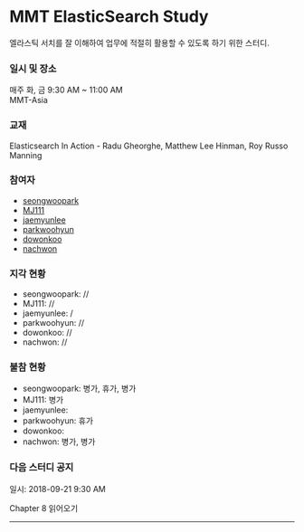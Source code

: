# MMT ElasticSearch Study

엘라스틱 서치를 잘 이해하여 업무에 적절히 활용할 수 있도록 하기 위한 스터디.

### 일시 및 장소
매주 화, 금 9:30 AM ~ 11:00 AM  
MMT-Asia

### 교재
Elasticsearch In Action - Radu Gheorghe, Matthew Lee Hinman, Roy Russo
Manning

### 참여자
- [seongwoopark](https://github.com/seongwoopark)
- [MJ111](https://github.com/MJ111)
- [jaemyunlee](https://github.com/jaemyunlee)
- [parkwoohyun](https://github.com/parkwoohyun)
- [dowonkoo](https://github.com/dowonkoo)
- [nachwon](https://github.com/nachwon)

### 지각 현황
- seongwoopark: //
- MJ111: //
- jaemyunlee: /
- parkwoohyun: //
- dowonkoo: //
- nachwon: //

### 불참 현황
- seongwoopark: 병가, 휴가, 병가
- MJ111: 병가
- jaemyunlee: 
- parkwoohyun: 휴가 
- dowonkoo: 
- nachwon: 병가, 병가

### 다음 스터디 공지
일시: 2018-09-21 9:30 AM

Chapter 8 읽어오기

- - -

